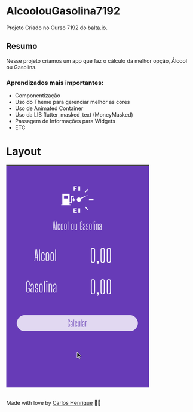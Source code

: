 # AlcoolouGasolina7192

Projeto Criado no Curso 7192 do balta.io.

## Resumo

Nesse projeto criamos um app que faz o cálculo da melhor opção, Álcool ou Gasolina.

### Aprendizados mais importantes:

- Componentização
- Uso do Theme para gerenciar melhor as cores
- Uso de Animated Container
- Uso da LIB flutter_masked_text (MoneyMasked)
- Passagem de Informações para Widgets
- ETC

# Layout

<img src="./.imgs_readme/AlcoolEGasolina.gif" alt="GIF do Layout do APP"/>

## 
Made with love by [Carlos Henrique](https://github.com/carlos-hns) 🐼🖤